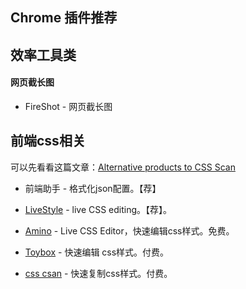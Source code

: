 

## Chrome 插件推荐

## 效率工具类

#### 网页截长图

- FireShot - 网页截长图


## 前端css相关

可以先看看这篇文章：[Alternative products to CSS Scan](https://www.producthunt.com/alternatives/css-scan)

- 前端助手 - 格式化json配置。【荐】

- [LiveStyle](http://livestyle.io/docs/) - live CSS editing。【荐】。

- [Amino](https://aminoeditor.com/) - Live CSS Editor，快速编辑css样式。免费。

- [Toybox](https://www.toyboxsystems.com) - 快速编辑 css样式。付费。

- [css csan](https://getcssscan.com/cn/) - 快速复制css样式。付费。




